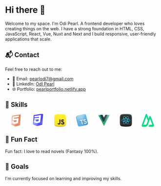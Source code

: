 # Hi there 👋

   Welcome to my space. I'm Odi Pearl. A frontend developer who loves creating things on the web.
   I have a strong foundation in HTML, CSS, JavaScript, React, Vue, Nuxt and Next and I build responsive, user-friendly applications that scale.

## 📬 Contact
Feel free to reach out to me:
- 📧 Email: [pearlodi7@gmail.com](mailto:pearlodi7@gmail.com)
- 💼 LinkedIn: [OdI Pearl](https://www.linkedin.com/in/odipearl/)
- 🌐 Portfolio: [pearlportfolio.netlify.app](https://pearlportfolio.netlify.app/)
  
## 🌟 Skills
<span style="display: flex; justify-content: space-around;">
  <img src="html5.png" alt="HTML Badge" width="40"/>
  <img src="css3d.png" alt="HTML Badge" width="40"/>
   <img src="jss.png" alt="HTML Badge" width="40"/>
   <img src="types.png" alt="HTML Badge" width="40"/>
   <img src="vvue.png" alt="HTML Badge" width="40"/> 
   <img src="reaact.png" alt="HTML Badge" width="40"/>
      <img src="nuxts.png" alt="HTML Badge" width="40"/>

</span>

##  📓 Fun Fact
Fun fact: I love to read novels (Fantasy 100%).

## 🎯 Goals
I'm currently focused on learning and improving my skills.


